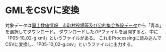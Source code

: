 # GMLをCSVに変換
対象データは[国土数値情報　市町村役場等及び公的集会施設データ](http://nlftp.mlit.go.jp/ksj/gml/datalist/KsjTmplt-P05.html)から「青森」を選択してダウンロード。
ダウンロードしたZIPファイルを展開すると、中に「P05-10_02-g.xml」というファイルがある。
これをProcessingに読み込んでCSVに変換し、「P05-10_02-g.csv」というファイルに出力する。